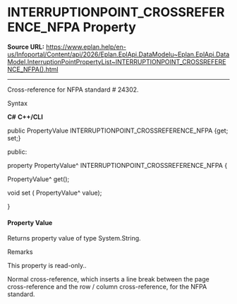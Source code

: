 # INTERRUPTIONPOINT_CROSSREFERENCE_NFPA Property

**Source URL:** https://www.eplan.help/en-us/Infoportal/Content/api/2026/Eplan.EplApi.DataModelu~Eplan.EplApi.DataModel.InterruptionPointPropertyList~INTERRUPTIONPOINT_CROSSREFERENCE_NFPA().html

---

Cross-reference for NFPA standard # 24302.

Syntax

**C#**
**C++/CLI**


public PropertyValue INTERRUPTIONPOINT_CROSSREFERENCE_NFPA {get; set;}

public:

property PropertyValue^ INTERRUPTIONPOINT_CROSSREFERENCE_NFPA {

   PropertyValue^ get();

   void set (    PropertyValue^ value);

}


#### Property Value

Returns property value of type System.String.

Remarks

This property is read-only..

Normal cross-reference, which inserts a line break between the page cross-reference and the row / column cross-reference, for the NFPA standard.
